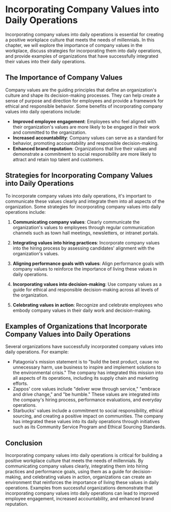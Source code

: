 Incorporating Company Values into Daily Operations
===================================================================================================

Incorporating company values into daily operations is essential for creating a positive workplace culture that meets the needs of millennials. In this chapter, we will explore the importance of company values in the workplace, discuss strategies for incorporating them into daily operations, and provide examples of organizations that have successfully integrated their values into their daily operations.

The Importance of Company Values
--------------------------------

Company values are the guiding principles that define an organization's culture and shape its decision-making processes. They can help create a sense of purpose and direction for employees and provide a framework for ethical and responsible behavior. Some benefits of incorporating company values into daily operations include:

- **Improved employee engagement**: Employees who feel aligned with their organization's values are more likely to be engaged in their work and committed to the organization.
- **Increased accountability**: Company values can serve as a standard for behavior, promoting accountability and responsible decision-making.
- **Enhanced brand reputation**: Organizations that live their values and demonstrate a commitment to social responsibility are more likely to attract and retain top talent and customers.

Strategies for Incorporating Company Values into Daily Operations
-----------------------------------------------------------------

To incorporate company values into daily operations, it's important to communicate these values clearly and integrate them into all aspects of the organization. Some strategies for incorporating company values into daily operations include:

1. **Communicating company values**: Clearly communicate the organization's values to employees through regular communication channels such as town hall meetings, newsletters, or intranet portals.

2. **Integrating values into hiring practices**: Incorporate company values into the hiring process by assessing candidates' alignment with the organization's values.

3. **Aligning performance goals with values**: Align performance goals with company values to reinforce the importance of living these values in daily operations.

4. **Incorporating values into decision-making**: Use company values as a guide for ethical and responsible decision-making across all levels of the organization.

5. **Celebrating values in action**: Recognize and celebrate employees who embody company values in their daily work and decision-making.

Examples of Organizations that Incorporate Company Values into Daily Operations
-------------------------------------------------------------------------------

Several organizations have successfully incorporated company values into daily operations. For example:

- Patagonia's mission statement is to "build the best product, cause no unnecessary harm, use business to inspire and implement solutions to the environmental crisis." The company has integrated this mission into all aspects of its operations, including its supply chain and marketing efforts.
- Zappos' core values include "deliver wow through service," "embrace and drive change," and "be humble." These values are integrated into the company's hiring process, performance evaluations, and everyday operations.
- Starbucks' values include a commitment to social responsibility, ethical sourcing, and creating a positive impact on communities. The company has integrated these values into its daily operations through initiatives such as its Community Service Program and Ethical Sourcing Standards.

Conclusion
----------

Incorporating company values into daily operations is critical for building a positive workplace culture that meets the needs of millennials. By communicating company values clearly, integrating them into hiring practices and performance goals, using them as a guide for decision-making, and celebrating values in action, organizations can create an environment that reinforces the importance of living these values in daily operations. Examples from successful organizations demonstrate that incorporating company values into daily operations can lead to improved employee engagement, increased accountability, and enhanced brand reputation.
